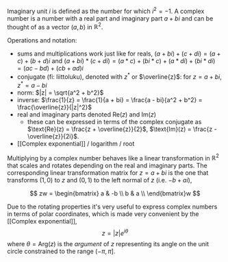 Imaginary unit $i$ is defined as the number for which $i^2 = -1$.
A complex number is a number with a real part and imaginary part
$a + bi$ and can be thought of as a vector $(a, b)$ in $\mathbb{R}^2$.

Operations and notation:
- sums and multiplications work just like for reals,
  $(a + bi) + (c + di) = (a + c) + (b + d)i$
  and $(a + bi) * (c + di) = (a * c) + (bi * c) + (a * di) + (bi * di)$
  $= (ac - bd) + (cb + ad)i$
- conjugate (fi: liittoluku), denoted with $z^*$ or $\overline{z}$:
  for $z = a + bi$, $z^* = a - bi$
- norm: $|z| = \sqrt{a^2 + b^2}$
- inverse: $\frac{1}{z} = \frac{1}{a + bi} = \frac{a - bi}{a^2 + b^2} = \frac{\overline{z}}{|z|^2}$
- real and imaginary parts denoted $\text{Re}(z)$ and $\text{Im}(z)$
	- these can be expressed in terms of the complex conjugate as
		$\text{Re}(z) = \frac{z + \overline{z}}{2}$, $\text{Im}(z) = \frac{z - \overline{z}}{2i}$.
- [[Complex exponential]] / logarithm / root

Multiplying by a complex number behaves like a linear transformation in $\mathbb{R}^2$
that scales and rotates depending on the real and imaginary parts.
The corresponding linear transformation matrix for $z = a + bi$ 
is the one that transforms $(1,0)$ to $z$ and $(0,1)$ to the left normal of $z$
(i.e. $-b + ai$),

$$
zw =
\begin{bmatrix}
a & -b \\
b & a \\
\end{bmatrix}w
$$

Due to the rotating properties it's very useful to express
complex numbers in terms of polar coordinates,
which is made very convenient by the [[Complex exponential]],
$$
z = |z|e^{i\theta}
$$
where $\theta = \text{Arg}(z)$ is the _argument_ of $z$
representing its angle on the unit circle
constrained to the range $(-\pi, \pi]$.